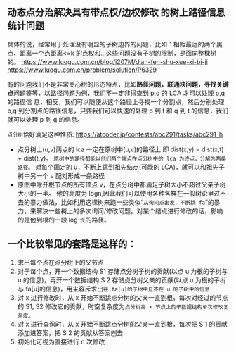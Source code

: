 ## 动态点分治解决具有带点权/边权修改 的树上路径信息统计问题

具体的说，经常用于处理没有明显的子树边界的问题，比如：相距最远的两个黑点、距离一个点距离<=k 的点权和...这些问题没有子树的限制，是面向整棵树的。
https://www.luogu.com.cn/blog/i207M/dian-fen-shu-xue-xi-bi-ji
https://www.luogu.com.cn/problem/solution/P6329

有的问题我们不是非常关心树的形态特点，比如**路径问题，联通块问题，寻找关键点**问题等等，以路径问题为例，我们不一定非得查到 p,q 的 LCA 才可以处理 p,q 的路径信
息，相反，我们可以随便从这个路径上寻找一个分割点，然后分别处理 p,q 到分割点的路径信息，只要我们可以快速的处理 p 到 t 和 q 到 t 的信息，我们就可以处理 p 到 q 的信息。

`点分树`恰好满足这种性质:
https://atcoder.jp/contests/abc291/tasks/abc291_h

- 点分树上(u,v)两点的 lca 一定在原树中(u,v)的路径上
  即 dist(x,y) = dist(x,t) + dist(t,y)。
  `原树中的路径都能以他们两个端点在点分树中的 lca 为终点，分解为两条路径。`
  对每个固定的 u，不断上跳到祖先结点(可能的 LCA)，就可以和祖先子树中另一个 v 配对形成一条路径
- 原图中除开根节点的所有顶点 v，在点分树中都满足子树大小不超过父亲子树大小的一半。
  他的高度为 logn,因此我们可以使用各种各样在一般树论里过不去的暴力做法，比如利用这棵树来跑一些类似“`从询问点出发，不断跳 fa`”的暴力，来解决一些树上的多次询问/修改问题。对某个结点进行修改的话，影响的是他到根的一段 log 长的路径。

## 一个比较常见的套路是这样的：

1. 求出每个点在点分树上的父节点
2. 对于每个点，开一个数据结构 S1 存储点分树子树的贡献(以点 u 为根的子树与 u 的信息)，再开一个数据结构 S 2 存储点分树父亲的贡献(以点 u 为根的子树与 fa[u]的信息)，用来容斥求出`在 fa[u]的子树中且不在 u 的子树中的信息`
3. 对 x 进行修改时，从 x 开始不断跳点分树的父亲一直到根，每次对经过的节点的 S1,
   S2 修改它的贡献，时空复杂度为`点分树高 × 节点上的子数据结构单次修改复杂度`。
4. 对 x 进行查询时，从 x 开始不断跳点分树的父亲一直到根，每次把 S 1 的贡献添加进答案，把 S 2 的贡献从答案刨去
5. 初始化可视为直接进行 n 次修改
